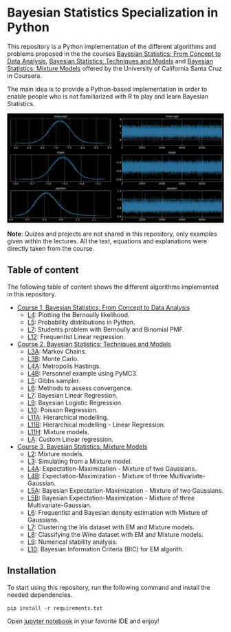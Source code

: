﻿
# Bayesian Statistics Specialization in Python 

This repository is a Python implementation of the different algorithms and problems proposed in the the courses [Bayesian Statistics: From Concept to Data Analysis](https://www.coursera.org/learn/bayesian-statistics), [Bayesian Statistics: Techniques and Models](https://www.coursera.org/learn/mcmc-bayesian-statistics) and [Bayesian Statistics: Mixture Models](https://www.coursera.org/learn/mixture-models) offered by the University of California Santa Cruz in Coursera.

The main idea is to provide a Python-based implementation in order to enable people who is not familiarized with R to play and learn Bayesian Statistics.

<div  align="center">
<img src="./assets/posterior.png" width="640" />
</div>

**Note**: Quizes and projects are not shared in this repository, only examples given within the lectures. All the text, equations and explanations were directly taken from the course.

## Table of content

The following table of content shows the different algorithms implemented in this repository.

 - [Course 1, Bayesian Statistics: From Concept to Data Analysis](/C1)  
	- [L4](/C1/L4_plotting_bernoully_likelihood.ipynb): Plotting the Bernoully likelihood.
	- [L5](/C1/L5_probability_distributions.ipynb): Probability distributions in Python.
	- [L7](/C1/L7_bernoulli_binomial.ipynb): Students problem with Bernoully and Binomial PMF.
	- [L12](/C1/L12_linear_regression.ipynb): Frequentist Linear regression.
 - [Course 2, Bayesian Statistics: Techniques and Models](/C2)
	- [L3A](/C2/L3A_markov_chains.ipynb): Markov Chains.
	- [L3B](/C2/L3B_monte_carlo.ipynb): Monte Carlo.
	- [L4A](/C2/L4A_metropolis_hastings.ipynb): Metropolis Hastings.
	- [L4B](/C2/L4B_personnel_example_pymc3.ipynb): Personnel example using PyMC3.
	- [L5](/C2/L5_gibbs_sampler.ipynb): Gibbs sampler.
	- [L6](/C2/L6_assesing_convergence.ipynb): Methods to assess convergence.
	- [L7](/C2/L7_linear_regression.ipynb): Bayesian Linear Regression.
	- [L9](/C2/L9_logistic_regression.ipynb): Bayesian Logistic Regression.
	- [L10](/C2/L10_poisson_regression.ipynb): Poisson Regression.
	- [L11A](/C2/L11A_hierarchical_modelling.ipynb): Hierarchical modelling.
	- [L11B](/C2/L11B_hierarchical_modelling_linear_regression.ipynb): Hierarchical modelling - Linear Regression.
	- [L11H](/C2/L11H_mixture_models.ipynb): Mixture models.
	- [LA](/C2/linear_regression_custom.ipynb): Custom Linear regression.
 - [Course 3, Bayesian Statistics: Mixture Models](/C3)
	- [L2](/C3/L2_mixture_gaussians.ipynb): Mixture models.
	- [L3](/C3/L3_mixture_models_sampling.ipynb): Simulating from a Mixture model.
	- [L4A](/C3/L4A_expectation_maximization.ipynb): Expectation-Maximization - Mixture of two Gaussians.
	- [L4B](/C3/L4B_expectation_maximization.ipynb): Expectation-Maximization - Mixture of three Multivariate-Gaussian.
	- [L5A](/C3/L5A_bayesian_expectation_maximization.ipynb): Bayesian Expectation-Maximization - Mixture of two Gaussians.
	- [L5B](/C3/L5B_bayesian_expectation_maximization.ipynb): Bayesian Expectation-Maximization - Mixture of three Multivariate-Gaussian.
	- [L6](/C3/L6_density_estimation.ipynb): Frequentist and Bayesian density estimation with Mixture of Gaussians.
	- [L7](/C3/L7_clustering_with_mixture_models.ipynb): Clustering the Iris dataset with EM and Mixture models.
	- [L8](/C3/L8_classification_with_mixture_models.ipynb): Classifying the Wine dataset with EM and Mixture models.
	- [L9](/C3/L9_numerical_stability.ipynb): Numerical stability analysis.
	- [L10](/C3/L10_bayesian_information_criteria.ipynb): Bayesian Information Criteria (BIC) for EM algorith.

## Installation

To start using this repository,  run the following command and install the needed dependencies.
```
pip install -r requirements.txt
```
Open [jupyter notebook](https://jupyter.org/) in your favorite IDE and enjoy!
